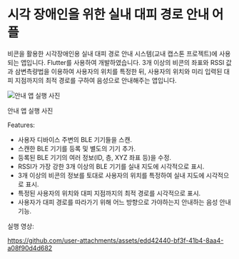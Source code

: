# 시각 장애인을 위한 실내 대피 경로 안내 어플
비콘을 활용한 시각장애인용 실내 대피 경로 안내 시스템(교내 캡스톤 프로젝트)에 사용되는 앱입니다. Flutter를 사용하여 개발하였습니다.
3개 이상의 비콘의 좌표와 RSSI 값과 삼변측량법을 이용하여 사용자의 위치를 특정한 뒤, 사용자의 위치와 미리 입력된 대피 지점까지의 최적 경로를 구하여 음성으로 안내해주는 앱입니다.

![안내 앱 실행 사진](https://prod-files-secure.s3.us-west-2.amazonaws.com/d3fe9933-e5d7-4e70-a778-da0394145905/44f5270f-fd96-4393-a18e-2522e0a4e126/Untitled.png)

안내 앱 실행 사진

Features:
- 사용자 디바이스 주변의 BLE 기기들을 스캔.
- 스캔한 BLE 기기를 등록 및 별도의 기기 추가.
- 등록된 BLE 기기의 여러 정보(ID, 층, XYZ 좌표 등)을 수정.
- RSSI가 가장 강한 3개 이상의 BLE 기기를 실내 지도에 시각적으로 표시.
- 3개 이상의 비콘의 정보를 토대로 사용자의 위치를 특정하여 실내 지도에 시각적으로 표시.
- 특정된 사용자의 위치와 대피 지점까지의 최적 경로를 시각적으로 표시.
- 사용자가 대피 경로를 따라가기 위해 어느 방향으로 가야하는지 안내하는 음성 안내 기능.

실행 영상:


https://github.com/user-attachments/assets/edd42440-bf3f-41b4-8aa4-a08f90d4d682

